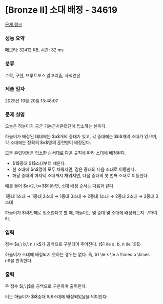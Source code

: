 # [Bronze II] 소대 배정 - 34619 

[문제 링크](https://www.acmicpc.net/problem/34619) 

### 성능 요약

메모리: 32412 KB, 시간: 32 ms

### 분류

수학, 구현, 브루트포스 알고리즘, 사칙연산

### 제출 일자

2025년 10월 20일 13:48:07

### 문제 설명

<p>오늘은 하늘이가 공군 기본군사훈련단에 입소하는 날이다.</p>

<p>하늘이가 배정된 대대에는 $a$개의 중대가 있고, 각 중대에는 $b$개의 소대가 있으며, 각 소대에는 정확히 $n$명의 훈련병이 배정된다.</p>

<p>모든 훈련병들은 입소한 순서대로 다음 규칙에 따라 소대에 배정된다.</p>

<ul>
<li>$1$중대 $1$소대부터 채운다.</li>
<li>한 소대에 $n$명이 모두 채워지면, 같은 중대의 다음 소대로 이동한다.</li>
<li>해당 중대의 마지막 소대까지 채워지면, 다음 중대의 첫 번째 소대로 이동한다.</li>
</ul>

<p>예를 들어 $a=2, b=3$이라면, 소대 배정 순서는 다음과 같다.</p>

<p>1중대 1소대 → 1중대 2소대 → 1중대 3소대 → 2중대 1소대 → 2중대 2소대 → 2중대 3소대</p>

<p>하늘이가 $k$번째로 입소한다고 할 때, 하늘이는 몇 중대 몇 소대에 배정되는지 구하여라.</p>

### 입력 

 <p>정수 $a,\ b,\ n,\ k$가 공백으로 구분되어 주어진다. ($1 \le a, b, n \le 10$)</p>

<p>하늘이가 소대에 배정되지 못하는 경우는 없다. 즉, $1 \le k \le a \times b \times n$을 만족한다.</p>

### 출력 

 <p>두 정수 $i,\ j$를 공백으로 구분하여 출력한다.</p>

<p>이는 하늘이가 $i$중대 $j$소대에 배정되었음을 의미한다.</p>

